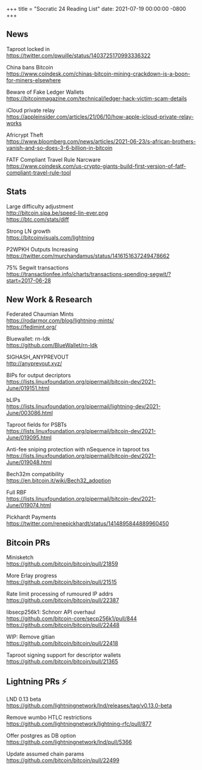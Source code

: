 +++
title =  "Socratic 24 Reading List"
date:   2021-07-19 00:00:00 -0800
+++

## News

Taproot locked in  
<https://twitter.com/pwuille/status/1403725170993336322>

China bans Bitcoin  
<https://www.coindesk.com/chinas-bitcoin-mining-crackdown-is-a-boon-for-miners-elsewhere>

Beware of Fake Ledger Wallets  
<https://bitcoinmagazine.com/technical/ledger-hack-victim-scam-details>

iCloud private relay  
<https://appleinsider.com/articles/21/06/10/how-apple-icloud-private-relay-works>

Africrypt Theft  
<https://www.bloomberg.com/news/articles/2021-06-23/s-african-brothers-vanish-and-so-does-3-6-billion-in-bitcoin>

FATF Compliant Travel Rule Narcware   
<https://www.coindesk.com/us-crypto-giants-build-first-version-of-fatf-compliant-travel-rule-tool>



## Stats

Large difficulty adjustment  
<http://bitcoin.sipa.be/speed-lin-ever.png>  
<https://btc.com/stats/diff>

Strong LN growth  
<https://bitcoinvisuals.com/lightning>

P2WPKH Outputs Increasing  
<https://twitter.com/murchandamus/status/1416151637249478662>

75% Segwit transactions  
<https://transactionfee.info/charts/transactions-spending-segwit/?start=2017-06-28>


## New Work & Research

Federated Chaumian Mints  
<https://rodarmor.com/blog/lightning-mints/>  
<https://fedimint.org/>

Bluewallet: rn-ldk  
<https://github.com/BlueWallet/rn-ldk>

SIGHASH_ANYPREVOUT    
<http://anyprevout.xyz/>

BIPs for output decriptors  
<https://lists.linuxfoundation.org/pipermail/bitcoin-dev/2021-June/019151.html>

bLIPs  
<https://lists.linuxfoundation.org/pipermail/lightning-dev/2021-June/003086.html>

Taproot fields for PSBTs  
<https://lists.linuxfoundation.org/pipermail/bitcoin-dev/2021-June/019095.html>

Anti-fee sniping protection with nSequence in taproot txs  
<https://lists.linuxfoundation.org/pipermail/bitcoin-dev/2021-June/019048.html>

Bech32m compatibility  
<https://en.bitcoin.it/wiki/Bech32_adoption>

Full RBF  
<https://lists.linuxfoundation.org/pipermail/bitcoin-dev/2021-June/019074.html>

Pickhardt Payments  
<https://twitter.com/renepickhardt/status/1414895844889960450>

## Bitcoin PRs

Minisketch  
<https://github.com/bitcoin/bitcoin/pull/21859>

More Erlay progress  
<https://github.com/bitcoin/bitcoin/pull/21515>

Rate limit processing of rumoured IP addrs  
<https://github.com/bitcoin/bitcoin/pull/22387>

libsecp256k1: Schnorr API overhaul  
<https://github.com/bitcoin-core/secp256k1/pull/844>
<https://github.com/bitcoin/bitcoin/pull/22448>

WIP: Remove gitian  
<https://github.com/bitcoin/bitcoin/pull/22418>

Taproot signing support for descriptor wallets  
<https://github.com/bitcoin/bitcoin/pull/21365>



## Lightning PRs ⚡

LND 0.13 beta  
<https://github.com/lightningnetwork/lnd/releases/tag/v0.13.0-beta>

Remove wumbo HTLC restrictions  
<https://github.com/lightningnetwork/lightning-rfc/pull/877>

Offer postgres as DB option  
<https://github.com/lightningnetwork/lnd/pull/5366>

Update assumed chain params  
<https://github.com/bitcoin/bitcoin/pull/22499>



